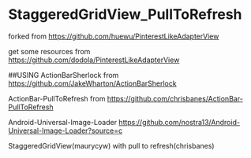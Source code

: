 StaggeredGridView_PullToRefresh
===============================
forked from 
https://github.com/huewu/PinterestLikeAdapterView

get some resources from https://github.com/dodola/PinterestLikeAdapterView


##USING
ActionBarSherlock from
https://github.com/JakeWharton/ActionBarSherlock

ActionBar-PullToRefresh from
https://github.com/chrisbanes/ActionBar-PullToRefresh

Android-Universal-Image-Loader
https://github.com/nostra13/Android-Universal-Image-Loader?source=c


StaggeredGridView(maurycyw) with pull to refresh(chrisbanes)
